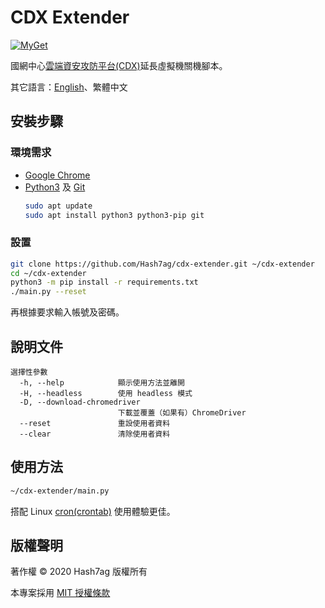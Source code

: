 # CDX Extender
[![MyGet](https://img.shields.io/github/license/Hash7ag/cdx-extender)](https://github.com/Hash7ag/cdx-extender/blob/master/LICENSE)

國網中心[雲端資安攻防平台(CDX)](https://cdx.nchc.org.tw/)延長虛擬機關機腳本。

其它語言：[English](README.md)、繁體中文

## 安裝步驟
### 環境需求
- [Google Chrome](https://chrome.google.com/)
- [Python3](https://python.org/downloads/) 及 [Git](https://git-scm.com/downloads)
    ```sh
    sudo apt update
    sudo apt install python3 python3-pip git
    ```

### 設置
```sh
git clone https://github.com/Hash7ag/cdx-extender.git ~/cdx-extender
cd ~/cdx-extender
python3 -m pip install -r requirements.txt
./main.py --reset
```
再根據要求輸入帳號及密碼。

## 說明文件
```
選擇性參數
  -h, --help            顯示使用方法並離開
  -H, --headless        使用 headless 模式
  -D, --download-chromedriver
                        下載並覆蓋（如果有）ChromeDriver
  --reset               重設使用者資料
  --clear               清除使用者資料
```

## 使用方法
```sh
~/cdx-extender/main.py
```
搭配 Linux [cron(crontab)](https://en.wikipedia.org/wiki/Cron) 使用體驗更佳。

## 版權聲明
著作權 © 2020 Hash7ag 版權所有

本專案採用 [MIT 授權條款](LICENSE)
